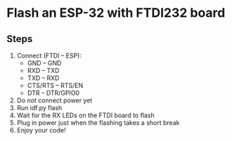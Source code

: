 # Flash an ESP-32 with FTDI232 board

## Steps

1. Connect (FTDI – ESP):
	- GND – GND
    - RXD – TXD
    - TXD – RXD
    - CTS/RTS – RTS/EN
    - DTR – DTR/GPIO0
2. Do _not_ connect power yet
3. Run idf.py flash
4. Wait for the RX LEDs on the FTDI board to flash
5. Plug in power just when the flashing takes a short break
6. Enjoy your code!